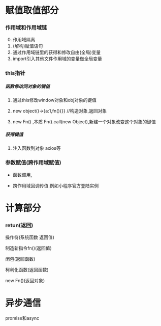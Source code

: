 # 赋值取值部分

### 作用域和作用域链

 0. 作用域隔离
 1. (解构)赋值语句
 1. 通过作用域链里的获得和修改自由(全局)变量
 2. import引入其他文件作用域的变量做全局变量



### this指针

##### 函数修改同对象的键值

1. 通过this修改window对象和obj对象的键值

1.  new object()->{a:1,fn(){}} //构造对象,返回对象
1. new Fn() ,本质 Fn().call(new Object),新建一个对象改变这个对象的键值


##### 获得键值

1. 注入函数到对象  axios等

###  参数赋值(跨作用域赋值)

* 函数调用,

* 跨作用域回调传值.例如小程序官方登陆实例




# 计算部分 

### retun(返回)

操作符(系统函数 返回值)

制造新指令fn()(返回值) 

闭包(返回函数)

柯利化函数(返回函数)

new Fn()(返回对象)

# 异步通信

 promise和async













